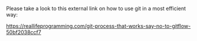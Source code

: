 Please take a look to this external link on how to use git in a most efficient way:

https://reallifeprogramming.com/git-process-that-works-say-no-to-gitflow-50bf2038ccf7